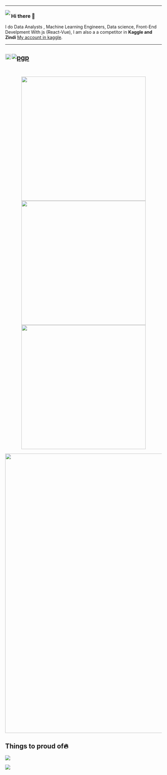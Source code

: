 <!-- 
## <img src="https://media.giphy.com/media/M9gbBd9nbDrOTu1Mqx/giphy.gif" width="50"/> I'm Sajid From Sudan
```zsh
 I do Data Analysts , Machine Learning Engineers, Data science, Front-End Develpment With js (React-Vue)
```
---https://www.kaggle.com/sajidalfadil
### :woman_technologist: &nbsp;About Me :

I am a Full Stack Developer <img src="https://media.giphy.com/media/WUlplcMpOCEmTGBtBW/giphy.gif" width="30"> from Sudan.

- 🔭 I’m working as a Software Engineer and contributing to frontend and backend for building web applications.
- 🌱 Exploring Technical Content Writing.
- ⚡ In my free time I solve problems on GeeksforGeeks and read tech articles.
- 📫 How to reach me: &nbsp;

<!--
 [![Linkedin Badge](https://img.shields.io/badge/-kakbar-blue?style=flat&logo=Linkedin&logoColor=white)](https://www.linkedin.com/in/kakbar)
-->
---
<!-- 
![](https://komarev.com/ghpvc/?username=Sajid-Bit)
### 🛠 &nbsp;Languages and Tools :

<p align="center">
<img src="https://github.com/devicons/devicon/blob/master/icons/python/python-original-wordmark.svg" title="Python" alt="python" width="40" height="40"/>&nbsp;
<img src="https://github.com/devicons/devicon/blob/master/icons/c/c-original.svg" title="C" alt="C" width="40" height="40"/>&nbsp;
 <img src="https://github.com/devicons/devicon/blob/master/icons/java/java-original-wordmark.svg" title="Python" alt="python" width="40" height="40"/>&nbsp;
<img src="https://github.com/devicons/devicon/blob/master/icons/javascript/javascript-original.svg" title="JavaScript" alt="JavaScript" width="40" height="40"/>&nbsp;
<img src="https://github.com/devicons/devicon/blob/master/icons/typescript/typescript-original.svg" title="NodeJS" alt="NodeJS" width="40" height="40"/>&nbsp;
<img src="https://github.com/devicons/devicon/blob/master/icons/css3/css3-plain-wordmark.svg"  title="CSS3" alt="CSS" width="40" height="40"/>&nbsp;
<img src="https://github.com/devicons/devicon/blob/master/icons/html5/html5-original.svg" title="HTML5" alt="HTML" width="40" height="40"/>&nbsp;
<img src="https://github.com/devicons/devicon/blob/master/icons/bootstrap/bootstrap-original-wordmark.svg" title="bootstrap" alt="bootstrap" width="40" height="40"/>&nbsp;
 <img src="https://github.com/devicons/devicon/blob/master/icons/canva/canva-original.svg" title="canvs" alt="canvs" width="40" height="40"/>&nbsp;
<img src="https://github.com/devicons/devicon/blob/master/icons/nodejs/nodejs-original-wordmark.svg" title="node.js" alt="node.js" width="40" height="40"/>&nbsp;
<img src="https://github.com/devicons/devicon/blob/master/icons/react/react-original-wordmark.svg" title="React" alt="React" width="40" height="40"/>&nbsp;
<img src="https://github.com/devicons/devicon/blob/master/icons/numpy/numpy-original.svg" title="numpy" alt="numpy" width="40" height="40"/>&nbsp;
<img src="https://github.com/devicons/devicon/blob/master/icons/pandas/pandas-original.svg" title="bootstrap" alt="bootstrap" width="40" height="40"/>&nbsp;
<img src="https://github.com/devicons/devicon/blob/master/icons/mysql/mysql-plain.svg" title="Mysql" alt="MySql" width="40" height="40"/>&nbsp;
 <img src="https://upload.wikimedia.org/wikipedia/commons/thumb/2/2d/Tensorflow_logo.svg/1200px-Tensorflow_logo.svg.png" title="NodeJS" alt="NodeJS" width="40" height="40"/>&nbsp;


 
</p>


---

<p align="center">
<img src="https://raw.githubusercontent.com/trinib/trinib/output/github-contribution-grid-snake.svg"/>
</p> --> 


<img align="left" src="https://orhun.dev/img/crow.png">

### Hi there 👋
 I do Data Analysts , Machine Learning Engineers, Data science, Front-End Develpment With js (React-Vue), I am also a a competitor in **Kaggle and Zindi**
[My account in kaggle](https://www.kaggle.com/sajidalfadil).

---
[![pgp](https://img.shields.io/badge/pgp-0x64E628F8D684696D-313131?style=flat&labelColor=313131&color=313131)](https://github.com/pablogsal.gpg)
<a href='https://twitter.com/pyblogsal/'><img align='left' alt="twitter" src="https://raw.githubusercontent.com/rahul-jha98/rahul-jha98/561d474902b59c7429ec22bb73e225696c27b202/assets/twitter.svg" height='18px'/></a>
---
<br>

<p align = "center">
  <img src = "https://github-readme-stats.vercel.app/api?username=Sajid-Bit&show_icons=true&theme=radical" width = 400>
  <img src = "https://github-readme-streak-stats.herokuapp.com?user=Sajid-Bit&hide_border=true&theme=neon_blurange" width = 400>
  <img src="https://github-readme-stats.vercel.app/api/top-langs?username=Sajid-Bit&show_icons=true&theme=radical&locale=en&layout=compact" width = 400 heigth = 400/>
</p>

<img src = "https://github-profile-summary-cards.vercel.app/api/cards/profile-details?username=Sajid-Bit&theme=tokyonight" width=900 />

## __Things to proud of🔥__  

![](https://github-profile-trophy.vercel.app/?username=Sajid-Bit&theme=tokyonight)

![](https://leetcard.jacoblin.cool/siddp6?ext=contest)










